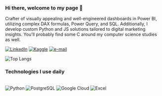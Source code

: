 ### Hi there, welcome to my page 👋

Crafter of visually appealing and well-engineered dashboards in Power BI, utilizing complex DAX formulas, Power Query, and SQL. Additionally, I develop custom Python and JS solutions tailored to digital marketing insights. You'll probably find some C around my computer science studies as well.

[![LinkedIn](https://img.shields.io/badge/LinkedIn-0077B5?style=for-the-badge&logo=linkedin&logoColor=white)](https://www.linkedin.com/in/franciellekfq)
[![Kaggle](https://img.shields.io/badge/Kaggle-20BEFF?style=for-the-badge&logo=Kaggle&logoColor=white)](https://www.kaggle.com/franciellequinteiro) [![e-mail](https://img.shields.io/badge/Gmail-D14836?style=for-the-badge&logo=gmail&logoColor=white)](mailto:franciellekfq@gmail.com)

![Top Langs](https://github-readme-stats.vercel.app/api/top-langs/?username=kfquinteiro&size_weight=0.5&count_weight=0.5)

### Technologies I use daily

<div style="display: inline_block"><br/>
    <img align="center" alt ="Python" src = "https://img.shields.io/badge/Python-3776AB?style=for-the-badge&logo=python&logoColor=white"/>
    <img align="center" alt ="PostgreSQL" src = "https://img.shields.io/badge/PostgreSQL-316192?style=for-the-badge&logo=postgresql&logoColor=white"/>
    <img align="center" alt ="Google Cloud" src = "https://img.shields.io/badge/Google_Cloud-4285F4?style=for-the-badge&logo=google-cloud&logoColor=white"/>
    <img align="center" alt ="Excel" src = "https://img.shields.io/badge/Microsoft_Excel-217346?style=for-the-badge&logo=microsoft-excel&logoColor=white"/>
</div></br>
